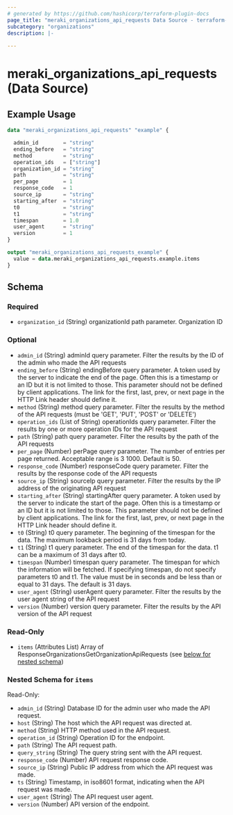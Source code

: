 ```yaml
---
# generated by https://github.com/hashicorp/terraform-plugin-docs
page_title: "meraki_organizations_api_requests Data Source - terraform-provider-meraki"
subcategory: "organizations"
description: |-
  
---
```


# meraki_organizations_api_requests (Data Source)



## Example Usage

```terraform
data "meraki_organizations_api_requests" "example" {

  admin_id        = "string"
  ending_before   = "string"
  method          = "string"
  operation_ids   = ["string"]
  organization_id = "string"
  path            = "string"
  per_page        = 1
  response_code   = 1
  source_ip       = "string"
  starting_after  = "string"
  t0              = "string"
  t1              = "string"
  timespan        = 1.0
  user_agent      = "string"
  version         = 1
}

output "meraki_organizations_api_requests_example" {
  value = data.meraki_organizations_api_requests.example.items
}
```

<!-- schema generated by tfplugindocs -->
## Schema

### Required

- `organization_id` (String) organizationId path parameter. Organization ID

### Optional

- `admin_id` (String) adminId query parameter. Filter the results by the ID of the admin who made the API requests
- `ending_before` (String) endingBefore query parameter. A token used by the server to indicate the end of the page. Often this is a timestamp or an ID but it is not limited to those. This parameter should not be defined by client applications. The link for the first, last, prev, or next page in the HTTP Link header should define it.
- `method` (String) method query parameter. Filter the results by the method of the API requests (must be 'GET', 'PUT', 'POST' or 'DELETE')
- `operation_ids` (List of String) operationIds query parameter. Filter the results by one or more operation IDs for the API request
- `path` (String) path query parameter. Filter the results by the path of the API requests
- `per_page` (Number) perPage query parameter. The number of entries per page returned. Acceptable range is 3 1000. Default is 50.
- `response_code` (Number) responseCode query parameter. Filter the results by the response code of the API requests
- `source_ip` (String) sourceIp query parameter. Filter the results by the IP address of the originating API request
- `starting_after` (String) startingAfter query parameter. A token used by the server to indicate the start of the page. Often this is a timestamp or an ID but it is not limited to those. This parameter should not be defined by client applications. The link for the first, last, prev, or next page in the HTTP Link header should define it.
- `t0` (String) t0 query parameter. The beginning of the timespan for the data. The maximum lookback period is 31 days from today.
- `t1` (String) t1 query parameter. The end of the timespan for the data. t1 can be a maximum of 31 days after t0.
- `timespan` (Number) timespan query parameter. The timespan for which the information will be fetched. If specifying timespan, do not specify parameters t0 and t1. The value must be in seconds and be less than or equal to 31 days. The default is 31 days.
- `user_agent` (String) userAgent query parameter. Filter the results by the user agent string of the API request
- `version` (Number) version query parameter. Filter the results by the API version of the API request

### Read-Only

- `items` (Attributes List) Array of ResponseOrganizationsGetOrganizationApiRequests (see [below for nested schema](#nestedatt--items))

<a id="nestedatt--items"></a>
### Nested Schema for `items`

Read-Only:

- `admin_id` (String) Database ID for the admin user who made the API request.
- `host` (String) The host which the API request was directed at.
- `method` (String) HTTP method used in the API request.
- `operation_id` (String) Operation ID for the endpoint.
- `path` (String) The API request path.
- `query_string` (String) The query string sent with the API request.
- `response_code` (Number) API request response code.
- `source_ip` (String) Public IP address from which the API request was made.
- `ts` (String) Timestamp, in iso8601 format, indicating when the API request was made.
- `user_agent` (String) The API request user agent.
- `version` (Number) API version of the endpoint.
